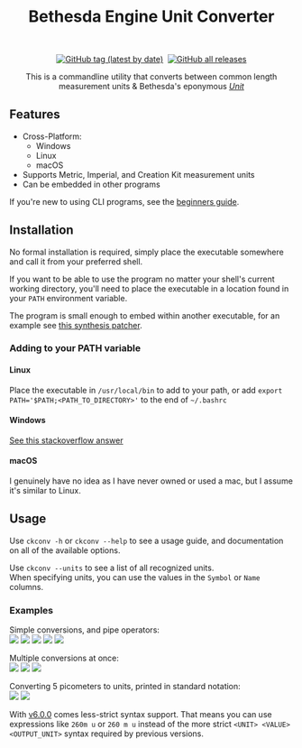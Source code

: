 <h1 align="center">Bethesda Engine Unit Converter</h1>
<br />
<a href="https://github.com/radj307/ckconv/tags"><p align="center"><img alt="GitHub tag (latest by date)" src="https://img.shields.io/github/v/tag/radj307/ckconv?color=ffffff&label=Current%20Version&logo=github&style=for-the-badge"></a>&nbsp&nbsp<a href="https://github.com/radj307/ckconv/releases"><img alt="GitHub all releases" src="https://img.shields.io/github/downloads/radj307/ckconv/total?color=ffffff&logo=github&style=for-the-badge"></p></a>
  

  
<p align="center">This is a commandline utility that converts between common length measurement units & Bethesda's eponymous <a href="https://www.creationkit.com/index.php?title=Unit"><i>Unit</i></a></p>
  
## Features
- Cross-Platform:
  - Windows
  - Linux
  - macOS
- Supports Metric, Imperial, and Creation Kit measurement units
- Can be embedded in other programs


If you're new to using CLI programs, see the [beginners guide](https://github.com/radj307/ckconv/wiki#detailed-usage-guide-for-less-experienced-terminal-users).

## Installation
  No formal installation is required, simply place the executable somewhere and call it from your preferred shell.
  
  If you want to be able to use the program no matter your shell's current working directory, you'll need to place the executable in a location found in your `PATH` environment variable.  
  
  The program is small enough to embed within another executable, for an example see [this synthesis patcher](https://github.com/radj307/Metric-Units-Patcher).

### Adding to your PATH variable

  #### Linux
  Place the executable in `/usr/local/bin` to add to your path, or add `export PATH='$PATH;<PATH_TO_DIRECTORY>'` to the end of `~/.bashrc`
  
  #### Windows
  [See this stackoverflow answer](https://stackoverflow.com/a/9546345/8705305)
  
  #### macOS
  I genuinely have no idea as I have never owned or used a mac, but I assume it's similar to Linux.
  
## Usage  
  Use `ckconv -h` or `ckconv --help` to see a usage guide, and documentation on all of the available options.
  
  Use `ckconv --units` to see a list of all recognized units.  
  When specifying units, you can use the values in the `Symbol` or `Name` columns.
  
  ### Examples
  Simple conversions, and pipe operators:  
  ![](https://i.imgur.com/eoeCV8t.png)
  ![](https://i.imgur.com/djxJO0t.png)
  ![](https://i.imgur.com/AH01PU6.png)
  ![](https://i.imgur.com/djxJO0t.png)
  ![](https://i.imgur.com/02IlBID.png)  
  
  Multiple conversions at once:  
  ![](https://i.imgur.com/TPmpR1W.png)
  ![](https://i.imgur.com/djxJO0t.png)
  ![](https://i.imgur.com/WvhAz51.png)
  
  Converting 5 picometers to units, printed in standard notation:  
  ![](https://i.imgur.com/HoykBM7.png)
  ![](https://i.imgur.com/fLj1yvU.png)  
  
  With [v6.0.0](https://github.com/radj307/ckconv/releases/6.0.0) comes less-strict syntax support. That means you can use expressions like `260m u` or `260 m u` instead of the more strict `<UNIT> <VALUE> <OUTPUT_UNIT>` syntax required by previous versions.  
